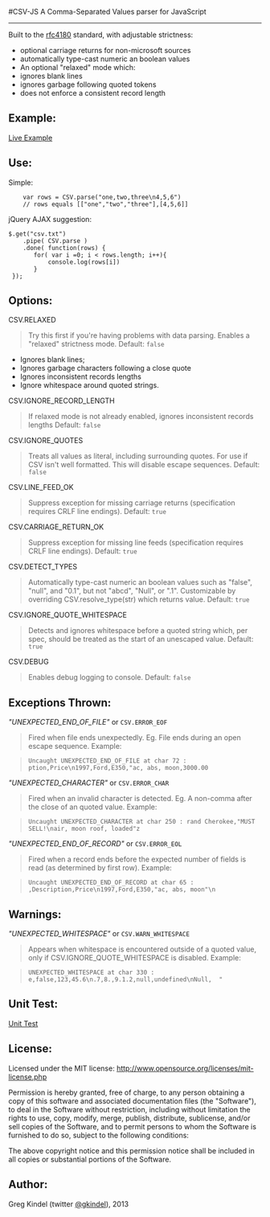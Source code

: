 #CSV-JS 
A Comma-Separated Values parser for JavaScript

-----

Built to the <a href="http://www.ietf.org/rfc/rfc4180.txt">rfc4180</a> standard, with adjustable strictness:

- optional carriage returns for non-microsoft sources 
- automatically type-cast numeric an boolean values
- An optional "relaxed" mode which: 
 - ignores blank lines
 - ignores garbage following quoted tokens
 - does not enforce a consistent record length

Example:
----
[Live Example](http://gkindel.github.io/CSV-JS/csv.html)

Use:
----
Simple:

        var rows = CSV.parse("one,two,three\n4,5,6")
        // rows equals [["one","two","three"],[4,5,6]]

jQuery AJAX suggestion:

    $.get("csv.txt")
        .pipe( CSV.parse )
        .done( function(rows) {
           for( var i =0; i < rows.length; i++){
               console.log(rows[i])
           }
     });

Options:
----

CSV.RELAXED

> Try this first if you're having problems with data parsing. Enables a "relaxed" strictness mode. Default: `false`

- Ignores blank lines;
- Ignores garbage characters following a close quote
- Ignores inconsistent records lengths
- Ignore whitespace around quoted strings.
     
CSV.IGNORE\_RECORD\_LENGTH

> If relaxed mode is not already enabled, ignores inconsistent records lengths Default: `false`

CSV.IGNORE\_QUOTES

> Treats all values as literal, including surrounding quotes. For use if CSV isn't well formatted. This will disable escape sequences. Default: `false`

CSV.LINE\_FEED\_OK

> Suppress exception for missing carriage returns (specification requires CRLF line endings). Default: `true`

CSV.CARRIAGE\_RETURN\_OK

> Suppress exception for missing line feeds (specification requires CRLF line endings). Default: `true`

CSV.DETECT\_TYPES

> Automatically type-cast numeric an boolean values such as "false", "null", and "0.1", but not "abcd", "Null", or ".1".  Customizable by overriding CSV.resolve_type(str) which returns value.  Default: `true`

CSV.IGNORE\_QUOTE\_WHITESPACE

> Detects and ignores whitespace before a quoted string which, per spec, should be treated as the start of an unescaped value.  Default: `true`

CSV.DEBUG

> Enables debug logging to console.  Default: `false`

Exceptions Thrown:
----

*"UNEXPECTED\_END\_OF\_FILE"* or `CSV.ERROR_EOF`

> Fired when file ends unexpectedly. Eg. File ends during an open escape sequence. Example:

>`Uncaught UNEXPECTED_END_OF_FILE at char 72 : ption,Price\n1997,Ford,E350,"ac, abs, moon,3000.00`

*"UNEXPECTED_CHARACTER"*  or `CSV.ERROR_CHAR`

> Fired when an invalid character is detected. Eg. A non-comma after the close of an quoted value. Example:

>   `Uncaught UNEXPECTED_CHARACTER at char 250 : rand Cherokee,"MUST SELL!\nair, moon roof, loaded"z`


*"UNEXPECTED_END_OF_RECORD"* or `CSV.ERROR_EOL`

> Fired when a record ends before the expected number of fields is read (as determined by first row). Example:

> `Uncaught UNEXPECTED_END_OF_RECORD at char 65 : ,Description,Price\n1997,Ford,E350,"ac, abs, moon"\n `

Warnings:
----

*"UNEXPECTED\_WHITESPACE"* or `CSV.WARN_WHITESPACE`

> Appears when whitespace is encountered outside of a quoted value, only if CSV.IGNORE_QUOTE_WHITESPACE is disabled. Example:

>`UNEXPECTED_WHITESPACE at char 330 : e,false,123,45.6\n.7,8.,9.1.2,null,undefined\nNull,  "`

Unit Test:
----
[Unit Test](http://gkindel.github.io/CSV-JS/unit/)

License:
----
Licensed under the MIT license: http://www.opensource.org/licenses/mit-license.php

Permission is hereby granted, free of charge, to any person obtaining a copy
of this software and associated documentation files (the "Software"), to deal
in the Software without restriction, including without limitation the rights
to use, copy, modify, merge, publish, distribute, sublicense, and/or sell
copies of the Software, and to permit persons to whom the Software is
furnished to do so, subject to the following conditions:

The above copyright notice and this permission notice shall be included in
all copies or substantial portions of the Software.

Author:
---- 
Greg Kindel (twitter <a href="http://twitter.com/gkindel">@gkindel</a>), 2013
